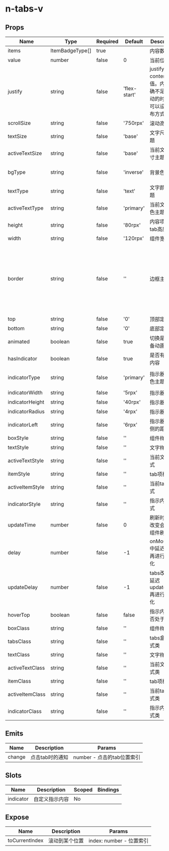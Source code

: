 # n-tabs-v

## Props
| Name | Type | Required | Default | Description | Choices |
| --- | --- | --- | --- | --- | --- |
| items | ItemBadgeType[] | true |  | 内容数组 |  | 
| value | number | false | 0 | 当前位置 |  | 
| justify | string | false | 'flex-start' | justify-content的值。内容明确不足以滚动的时候，可以设置排布方式 |  | 
| scrollSize | string | false | '750rpx' | 滚动高度 |  | 
| textSize | string | false | 'base' | 文字尺寸主题 | nav-title,nav-icon,nav-item,ss,s,base,l,ll | 
| activeTextSize | string | false | 'base' | 当前文字尺寸主题 | nav-title,nav-icon,nav-item,ss,s,base,l,ll | 
| bgType | string | false | 'inverse' | 背景色主题 | white,black,transparent,nav,default,primary,success,warning,error,custom,link,light,middle,dark,inverse,page,hover,hover-dark,mask,mask-dark,text,text-second,text-third,text-forth,text-inverse,text-place,text-disabled,border,border-light,border-middle,border-dark,none,gradient | 
| textType | string | false | 'text' | 文字颜色主题 | black,white,transparent,default,primary,success,warning,error,custom,link,text,second,third,forth,place,disabled,inverse,nav-title,nav-icon,nav-item | 
| activeTextType | string | false | 'primary' | 当前文字颜色主题 | black,white,transparent,default,primary,success,warning,error,custom,link,text,second,third,forth,place,disabled,inverse,nav-title,nav-icon,nav-item | 
| height | string | false | '80rpx' | 内容项/单个tab高度 |  | 
| width | string | false | '120rpx' | 组件宽度 |  | 
| border | string | false | '' | 边框主题 | none,white,black,default,light,middle,dark,primary,success,warning,error,inverse,custom,link,text,text-second,text-third,text-forth,text-place,text-disabled,left-white,left-black,top-white,top-black,right-white,right-black,bottom-white,bottom-black,left-default,left-light,left-middle,left-dark,left-primary,left-success,left-warning,left-error,left-inverse,left-custom,left-link,left-text,left-text-second,left-text-third,left-text-forth,left-text-place,left-text-disabled,top-default,top-light,top-middle,top-dark,top-primary,top-success,top-warning,top-error,top-inverse,top-custom,top-link,top-text,top-text-second,top-text-third,top-text-forth,top-text-place,top-text-disabled,right-default,right-light,right-middle,right-dark,right-primary,right-success,right-warning,right-error,right-inverse,right-custom,right-link,right-text,right-text-second,right-text-third,right-text-forth,right-text-place,right-text-disabled,bottom-default,bottom-light,bottom-middle,bottom-dark,bottom-primary,bottom-success,bottom-warning,bottom-error,bottom-inverse,bottom-custom,bottom-link,bottom-text,bottom-text-second,bottom-text-third,bottom-text-forth,bottom-text-place,bottom-text-disabled | 
| top | string | false | '0' | 顶部定位 |  | 
| bottom | string | false | '0' | 底部定位 |  | 
| animated | boolean | false | true | 切换是否具备动画效果 | true, false | 
| hasIndicator | boolean | false | true | 是否有指示内容 | true, false | 
| indicatorType | string | false | 'primary' | 指示器背景色主题 | white,black,transparent,nav,default,primary,success,warning,error,custom,link,light,middle,dark,inverse,page,hover,hover-dark,mask,mask-dark,text,text-second,text-third,text-forth,text-inverse,text-place,text-disabled,border,border-light,border-middle,border-dark,none,gradient | 
| indicatorWidth | string | false | '5rpx' | 指示器宽度 |  | 
| indicatorHeight | string | false | '40rpx' | 指示器高度 |  | 
| indicatorRadius | string | false | '4rpx' | 指示器圆角 |  | 
| indicatorLeft | string | false | '6rpx' | 指示器与左侧的距离 |  | 
| boxStyle | string | false | '' | 组件样式 |  | 
| textStyle | string | false | '' | 文字样式 |  | 
| activeTextStyle | string | false | '' | 当前文字样式 |  | 
| itemStyle | string | false | '' | tab项样式 |  | 
| activeItemStyle | string | false | '' | 当前tab项样式 |  | 
| indicatorStyle | string | false | '' | 指示内容样式 |  | 
| updateTime | number | false | 0 | 刷新时机。改变会引起组件刷新 |  | 
| delay | number | false | -1 | onMounted中延迟delay再进行初始化 |  | 
| updateDelay | number | false | -1 | tabs改变后延迟updateDelay再进行初始化 |  | 
| hoverTop | boolean | false | false | 指示内容是否处于顶部 | true, false | 
| boxClass | string | false | '' | 组件样式类 |  | 
| tabsClass | string | false | '' | tabs盒子样式类 |  | 
| textClass | string | false | '' | 文字样式类 |  | 
| activeTextClass | string | false | '' | 当前文字样式类 |  | 
| itemClass | string | false | '' | tab项样式类 |  | 
| activeItemClass | string | false | '' | 当前tab项样式类 |  | 
| indicatorClass | string | false | '' | 指示内容样式类 |  | 

## Emits
| Name | Description | Params |
| --- | --- | --- | 
| change | 点击tab时的通知 | number - 点击的tab位置索引 |

## Slots
| Name | Description | Scoped | Bindings |
| --- | --- | --- | --- |
| indicator | 自定义指示内容 | No |  |

## Expose
| Name | Description | Params |
| --- | --- | --- |
| toCurrentIndex | 滚动到某个位置 | index: number - 位置索引 |

